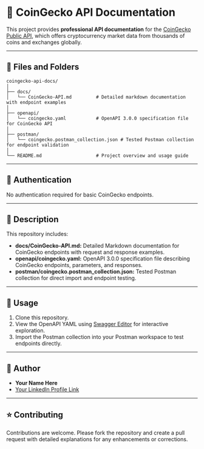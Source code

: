 # 🥎 CoinGecko API Documentation

This project provides **professional API documentation** for the [CoinGecko Public API](https://www.coingecko.com/en/api), which offers cryptocurrency market data from thousands of coins and exchanges globally.

---

## 📁 Files and Folders

```
coingecko-api-docs/
│
├── docs/
│   └── CoinGecko-API.md         # Detailed markdown documentation with endpoint examples
│
├── openapi/
│   └── coingecko.yaml           # OpenAPI 3.0.0 specification file for CoinGecko API
│
├── postman/
│   └── coingecko.postman_collection.json # Tested Postman collection for endpoint validation
│
└── README.md                    # Project overview and usage guide
```

---

## 🔑 Authentication

No authentication required for basic CoinGecko endpoints.

---

## 📝 Description

This repository includes:

* **docs/CoinGecko-API.md:** Detailed Markdown documentation for CoinGecko endpoints with request and response examples.
* **openapi/coingecko.yaml:** OpenAPI 3.0.0 specification file describing CoinGecko endpoints, parameters, and responses.
* **postman/coingecko.postman\_collection.json:** Tested Postman collection for direct import and endpoint testing.

---

## 🚀 Usage

1. Clone this repository.
2. View the OpenAPI YAML using [Swagger Editor](https://editor.swagger.io/) for interactive exploration.
3. Import the Postman collection into your Postman workspace to test endpoints directly.

---

## 👤 Author

* **Your Name Here**
* [Your LinkedIn Profile Link](#)

---

## ⭐ Contributing

Contributions are welcome. Please fork the repository and create a pull request with detailed explanations for any enhancements or corrections.
